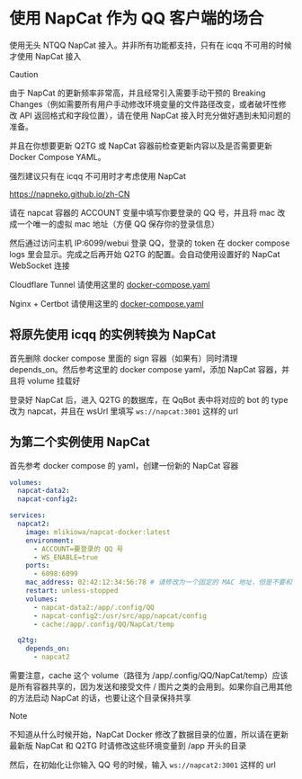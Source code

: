 # 使用 NapCat 作为 QQ 客户端的场合

使用无头 NTQQ NapCat 接入。并非所有功能都支持，只有在 icqq 不可用的时候才使用 NapCat 接入

> [!CAUTION]
> 由于 NapCat 的更新频率非常高，并且经常引入需要手动干预的 Breaking Changes（例如需要所有用户手动修改环境变量的文件路径改变，或者破坏性修改 API 返回格式和字段位置），请在使用 NapCat 接入时充分做好遇到未知问题的准备。
>
> 并且在你想要更新 Q2TG 或 NapCat 容器前检查更新内容以及是否需要更新 Docker Compose YAML。
>
> 强烈建议只有在 icqq 不可用时才考虑使用 NapCat

https://napneko.github.io/zh-CN

请在 napcat 容器的 ACCOUNT 变量中填写你要登录的 QQ 号，并且将 mac 改成一个唯一的虚拟 mac 地址（方便 QQ 保存你的登录信息）

然后通过访问主机 IP:6099/webui 登录 QQ，登录的 token 在 docker compose logs 里会显示。完成之后再开始 Q2TG 的配置。会自动使用设置好的 NapCat WebSocket 连接

Cloudflare Tunnel 请使用这里的 [docker-compose.yaml](https://github.com/clansty/Q2TG/blob/sleepyfox/docker-compose-examples/NapCat/with-cloudflare-tunnel/docker-compose.yaml)

Nginx + Certbot 请使用这里的 [docker-compose.yaml](https://github.com/clansty/Q2TG/blob/sleepyfox/docker-compose-examples/NapCat/with-nginx-certbot/docker-compose.yaml)

## 将原先使用 icqq 的实例转换为 NapCat

首先删除 docker compose 里面的 sign 容器（如果有）同时清理 depends_on。然后参考这里的 docker compose yaml，添加 NapCat 容器，并且将 volume 挂载好

登录好 NapCat 后，进入 Q2TG 的数据库，在 QqBot 表中将对应的 bot 的 type 改为 napcat，并且在 wsUrl 里填写 `ws://napcat:3001` 这样的 url

## 为第二个实例使用 NapCat

首先参考 docker compose 的 yaml，创建一份新的 NapCat 容器

```yaml
volumes:
  napcat-data2:
  napcat-config2:

services:
  napcat2:
    image: mlikiowa/napcat-docker:latest
    environment:
      - ACCOUNT=要登录的 QQ 号
      - WS_ENABLE=true
    ports:
      - 6098:6099
    mac_address: 02:42:12:34:56:78 # 请修改为一个固定的 MAC 地址，但是不要和其他容器或你的主机重复
    restart: unless-stopped
    volumes:
      - napcat-data2:/app/.config/QQ
      - napcat-config2:/usr/src/app/napcat/config
      - cache:/app/.config/QQ/NapCat/temp

  q2tg:
    depends_on:
      - napcat2
```

需要注意，cache 这个 volume（路径为 /app/.config/QQ/NapCat/temp）应该是所有容器共享的，因为发送和接受文件 / 图片之类的会用到。如果你自己用其他的方法启动 NapCat 的话，也要让这个目录保持共享

> [!NOTE]
> 不知道从什么时候开始，NapCat Docker 修改了数据目录的位置，所以请在更新最新版 NapCat 和 Q2TG 时请修改这些环境变量到 /app 开头的目录

然后，在初始化让你输入 QQ 号的时候，输入 `ws://napcat2:3001` 这样的 url
